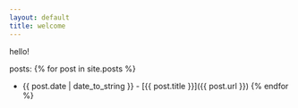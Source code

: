 ```yaml
---
layout: default
title: welcome
---
```


hello! 

posts:
{% for post in site.posts %}
* {{ post.date | date_to_string }} - [{{ post.title }}]({{ post.url }})
{% endfor %}

